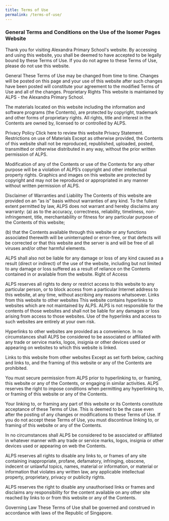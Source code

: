 ```yaml
---
title: Terms of Use
permalink: /terms-of-use/
---
```

### **General Terms and Conditions on the Use of the Isomer Pages Website**

Thank you for visiting Alexandra Primary School's website. By accessing and using this website, you shall be deemed to have accepted to be legally bound by these Terms of Use. If you do not agree to these Terms of Use, please do not use this website.

General
These Terms of Use may be changed from time to time. Changes will be posted on this page and your use of this website after such changes have been posted will constitute your agreement to the modified Terms of Use and all of the changes.
Proprietary Rights
This website is maintained by ALPS - the Alexandra Primary School.

The materials located on this website including the information and software programs (the Contents), are protected by copyright, trademark and other forms of proprietary rights. All rights, title and interest in the Contents are owned by, licensed to or controlled by ALPS.

Privacy Policy
Click here to review this website Privacy Statement.
Restrictions on use of Materials
Except as otherwise provided, the Contents of this website shall not be reproduced, republished, uploaded, posted, transmitted or otherwise distributed in any way, without the prior written permission of ALPS.

Modification of any of the Contents or use of the Contents for any other purpose will be a violation of ALPS’s copyright and other intellectual property rights. Graphics and images on this website are protected by copyright and may not be reproduced or appropriated in any manner without written permission of ALPS.

Disclaimer of Warranties and Liability
The Contents of this website are provided on an “as is” basis without warranties of any kind. To the fullest extent permitted by law, ALPS does not warrant and hereby disclaims any warranty:
(a) as to the accuracy, correctness, reliability, timeliness, non-infringement, title, merchantability or fitness for any particular purpose of the Contents of this website;

(b) that the Contents available through this website or any functions associated therewith will be uninterrupted or error-free, or that defects will be corrected or that this website and the server is and will be free of all viruses and/or other harmful elements.

ALPS shall also not be liable for any damage or loss of any kind caused as a result (direct or indirect) of the use of the website, including but not limited to any damage or loss suffered as a result of reliance on the Contents contained in or available from the website.
Right of Access

ALPS reserves all rights to deny or restrict access to this website to any particular person, or to block access from a particular Internet address to this website, at any time, without ascribing any reasons whatsoever.
Links from this website to other websites
This website contains hyperlinks to websites which are not maintained by ALPS. ALPS is not responsible for the contents of those websites and shall not be liable for any damages or loss arising from access to those websites. Use of the hyperlinks and access to such websites are entirely at your own risk.

Hyperlinks to other websites are provided as a convenience. In no circumstances shall ALPS be considered to be associated or affiliated with any trade or service marks, logos, insignia or other devices used or appearing on websites to which this website is linked.

Links to this website from other websites
Except as set forth below, caching and links to, and the framing of this website or any of the Contents are prohibited.

You must secure permission from ALPS prior to hyperlinking to, or framing, this website or any of the Contents, or engaging in similar activities. ALPS reserves the right to impose conditions when permitting any hyperlinking to, or framing of this website or any of the Contents.

Your linking to, or framing any part of this website or its Contents constitute acceptance of these Terms of Use. This is deemed to be the case even after the posting of any changes or modifications to these Terms of Use. If you do not accept these Terms of Use, you must discontinue linking to, or framing of this website or any of the Contents.

In no circumstances shall ALPS be considered to be associated or affiliated in whatever manner with any trade or service marks, logos, insignia or other devices used or appearing on web the Contents.

ALPS reserves all rights to disable any links to, or frames of any site containing inappropriate, profane, defamatory, infringing, obscene, indecent or unlawful topics, names, material or information, or material or information that violates any written law, any applicable intellectual property, proprietary, privacy or publicity rights.

ALPS reserves the right to disable any unauthorised links or frames and disclaims any responsibility for the content available on any other site reached by links to or from this website or any of the Contents.

Governing Law
These Terms of Use shall be governed and construed in accordance with laws of the Republic of Singapore.